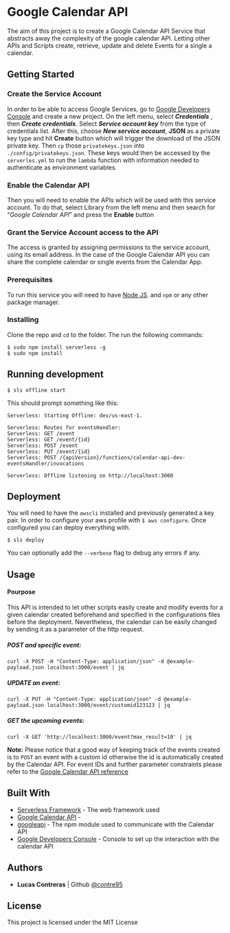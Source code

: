 # Google Calendar API 

The aim of this project is to create a Google Calendar API Service that abstracts away the complexity of the google calendar API. Letting other APIs and Scripts create, retrieve, update and delete Events for a single a calendar.


## Getting Started

### Create the Service Account
In order to be able to access Google Services, go to [Google Developers Console](https://console.developers.google.com/) and create a new project.
On the left menu, select ***Credentials*** , then ***Create credentials***. Select ***Service account key*** from the type of credentials list. After this, choose ***New service account***, **JSON** as a private key type and hit **Create** button which will trigger the download of the JSON private key.
Then `cp` those `privatekeys.json` into `./config/privatekeys.json`. These keys would then be accessed by the `serverles.yml` to run the `lambda` function with information needed to authenticate as environment variables.
### Enable the Calendar API 
Then you will need to enable the APIs which will be used with this service account. To do that, select Library from the left menu and then search for “*Google Calendar API*” and press the **Enable** button
### Grant the Service Account access to the API
The access is granted by assigning permissions to the service account, using its email address. In the case of the Google Calendar API you can share the complete calendar or single events from the Calendar App.

### Prerequisites
To run this service you will need to have [Node JS](https://nodejs.org/en/). and `npm` or any other package manager.

### Installing
Clone the repo and `cd` to the folder. The run the following commands:
```
$ sudo npm install serverless -g
$ sudo npm install
```



## Running development
```
$ sls offline start
```
This should prompt something like this:
``` 
Serverless: Starting Offline: dev/us-east-1.

Serverless: Routes for eventsHandler:
Serverless: GET /event
Serverless: GET /event/{id}
Serverless: POST /event
Serverless: PUT /event/{id}
Serverless: POST /{apiVersion}/functions/calendar-api-dev-eventsHandler/invocations

Serverless: Offline listening on http://localhost:3000
```

## Deployment
You will need to have the `awscli` installed and previously generated a key pair. In order to configure your aws profile with `$ aws configure`.
Once configured you can deploy everything with.
```
$ sls deploy 
```
You can optionally add the `--verbose` flag to debug any errors if any.
## Usage
#### Pourpose 
This API is intended to let other scripts easily create and modify events for a given calendar created beforehand and specified in the configurations files before the deployment.
Nevertheless, the calendar can be easily changed by sending it as a parameter of the http request.

##### POST and specific event:
```
curl -X POST -H "Content-Type: application/json" -d @example-payload.json localhost:3000/event | jq
```
 
##### UPDATE an event:
```
curl -X PUT -H "Content-Type: application/json" -d @example-payload.json localhost:3000/event/customid123123 | jq
```

##### GET the upcoming events:
```
curl -X GET 'http://localhost:3000/event?max_result=10' | jq
```

**Note:** Please notice that a good way of keeping track of the events created is to `POST` an event with a custom id otherwise the id is automatically created by the Calendar API.
For event IDs and further parameter constraints please refer to the [Google Calendar API reference](https://developers.google.com/calendar/v3/reference/events/insert)

## Built With
* [Serverless Framework](https://serverless.com/) - The web framework used
* [Google Calendar API](https://developers.google.com/calendar/) - 
* [googleapi](https://www.npmjs.com/package/googleapis) - The npm module used to communicate with the Calendar API
* [Google Developers Console](https://console.developers.google.com/) - Console to set up the interaction with the calendar API


## Authors

* **Lucas Contreras**  | Github [@contre95](https://github.com/contre95)

## License

This project is licensed under the MIT License 

